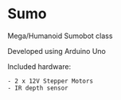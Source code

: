 # Sumo
Mega/Humanoid Sumobot class

Developed using Arduino Uno

Included hardware:

    - 2 x 12V Stepper Motors
    - IR depth sensor
